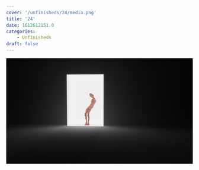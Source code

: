 ```yaml
---
cover: '/unfinisheds/24/media.png'
title: '24'
date: 1612612151.0
categories:
    - Unfinisheds
draft: false
---
```


![](media.png)

                